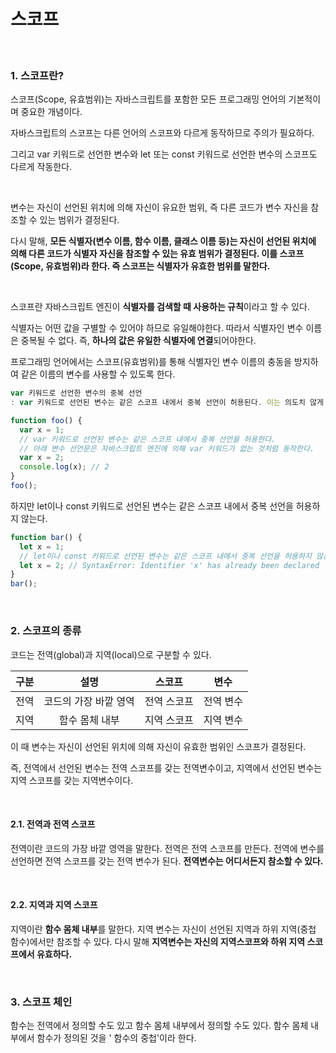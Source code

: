 # 스코프

<br>

### 1. 스코프란?

스코프(Scope, 유효범위)는 자바스크립트를 포함한 모든 프로그래밍 언어의 기본적이며 중요한 개념이다.

자바스크립트의 스코프는 다른 언어의 스코프와 다르게 동작하므로 주의가 필요하다.

그리고 var 키워드로 선언한 변수와 let 또는 const 키워드로 선언한 변수의 스코프도 다르게 작동한다.



<br>

변수는 자신이 선언된 위치에 의해 자신이 유요한 범위, 즉 다른 코드가 변수 자신을 참조할 수 있는 범위가 결정된다. 

다시 말해, **모든 식별자(변수 이름, 함수 이름, 클래스 이름 등)는 자신이 선언된 위치에 의해 다른 코드가 식별자 자신을 참조할 수 있는 유효 범위가 결정된다. 이를 스코프(Scope, 유효범위)라 한다. 즉 스코프는 식별자가 유효한 범위를 말한다.**

<br>

스코프란 자바스크립트 엔진이 **식별자를 검색할 때 사용하는 규칙**이라고 할 수 있다.

식별자는 어떤 값을 구별할 수 있어야 하므로 유일해야한다. 따라서 식별자인 변수 이름은 중복될 수 없다. 즉, **하나의 값은 유일한 식별자에 연결**되어야한다.

프로그래밍 언어에서는 스코프(유효범위)를 통해 식별자인 변수 이름의 충동을 방지하여 같은 이름의 변수를 사용할 수 있도록 한다.

~~~javascript
var 키워드로 선언한 변수의 중복 선언
: var 키워드로 선언된 변수는 같은 스코프 내에서 중복 선언이 허용된다. 이는 의도치 않게 변수값이 변경되는 부작용을 발생시킨다.
~~~

~~~javascript
function foo() {
  var x = 1;
  // var 키워드로 선언된 변수는 같은 스코프 내에서 중복 선언을 허용한다.
  // 아래 변수 선언문은 자바스크립트 엔진에 의해 var 키워드가 없는 것처럼 동작한다.
  var x = 2;
  console.log(x); // 2
}
foo();
~~~

하지만 let이나 const 키워드로 선언된 변수는 같은 스코프 내에서 중복 선언을 허용하지 않는다.

~~~javascript
function bar() {
  let x = 1;
  // let이나 const 키워드로 선언된 변수는 같은 스코프 내에서 중복 선언을 허용하지 않는다.
  let x = 2; // SyntaxError: Identifier 'x' has already been declared
}
bar();
~~~

<br>

### 2. 스코프의 종류

코드는 전역(global)과 지역(local)으로 구분할 수 있다.

| 구분 |         설명          |   스코프    |   변수    |
| :--: | :-------------------: | :---------: | :-------: |
| 전역 | 코드의 가장 바깥 영역 | 전역 스코프 | 전역 변수 |
| 지역 |    함수 몸체 내부     | 지역 스코프 | 지역 변수 |

이 때 변수는 자신이 선언된 위치에 의해 자신이 유효한 범위인 스코프가 결정된다.

즉, 전역에서 선언된 변수는 전역 스코프를 갖는 전역변수이고, 지역에서 선언된 변수는 지역 스코프를 갖는 지역변수이다.



<br>

#### 2.1. 전역과 전역 스코프

전역이란 코드의 가장 바깥 영역을 말한다. 전역은 전역 스코프를 만든다. 전역에 변수를 선언하면 전역 스코프를 갖는 전역 변수가 된다. **전역변수는 어디서든지 참소할 수 있다.**

<br>

#### 2.2. 지역과 지역 스코프

지역이란 **함수 몸체 내부**를 말한다. 지역 변수는 자신이 선언된 지역과 하위 지역(중첩 함수)에서만 참조할 수 있다. 다시 말해 **지역변수는 자신의 지역스코프와 하위 지역 스코프에서 유효하다.**



<br>

###  3. 스코프 체인

함수는 전역에서 정의할 수도 있고 함수 몸체 내부에서 정의할 수도 있다. 함수 몸체 내부에서 함수가 정의된 것을 ' 함수의 중첩'이라 한다.